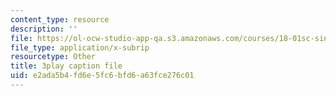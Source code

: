 ```yaml
---
content_type: resource
description: ''
file: https://ol-ocw-studio-app-qa.s3.amazonaws.com/courses/18-01sc-single-variable-calculus-fall-2010/e2ada5b4fd6e5fc6bfd6a63fce276c01_PNTnmH6jsRI.vtt
file_type: application/x-subrip
resourcetype: Other
title: 3play caption file
uid: e2ada5b4-fd6e-5fc6-bfd6-a63fce276c01
---
```

